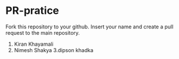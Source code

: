 # PR-pratice
Fork this repository to your github. Insert your name and create a pull request to the main repository.
1. Kiran Khayamali
2. Nimesh Shakya
3.dipson khadka
